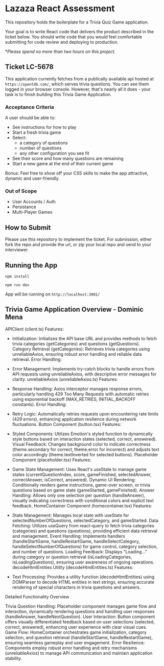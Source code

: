 # Lazaza React Assessment

This repository holds the boilerplate for a Trivia Quiz Game application.

Your goal is to write React code that delivers the product described in the ticket below. You should write code that you would feel comfortable submitting for code review and deploying to production.

**Please spend no more than two hours on this project.*

## Ticket LC-5678

This application currently fetches from a publically available api hosted at `https://opentdb.com/`, which serves trivia questions. You can see them logged in your browser console. However, that's nearly all it does - your task is to finish building this Trivia Game Application.

### Acceptance Criteria

A user should be able to:

- See instructions for how to play
- Start a fresh trivia game
- Select:
  - a category of questions
  - number of questions
  - any other configuration you see fit
- See their score and how many questions are remaining
- Start a new game at the end of their current game

Bonus: Feel free to show off your CSS skills to make the app attractive, dynamic and user-friendly.

### Out of Scope

- User Accounts / Auth
- Persistance
- Multi-Player Games

## How to Submit

Please use this repository to implement the ticket.
For submission, either fork the repo and provide the url, or zip your local repo and send to your interviewer.

## Running the App

`npm install`

`npm run dev`

App will be running on `http://localhost:3001/`


## Trivia Game Application Overview - Dominic Mena

APIClient (client.ts)
Features:

- Initialization: 
Initializes the API base URL and provides methods to fetch trivia categories (getCategories) and questions (getQuestions).
Category Retrieval (getCategories): Retrieves trivia categories using unreliableAxios, ensuring robust error handling and reliable data retrieval.
Error Handling:

- Error Management: 
Implements try-catch blocks to handle errors from API requests using unreliableAxios, with descriptive error messages for clarity.
unreliableAxios (unreliableAxios.ts)
Features:

- Response Handling: Axios interceptor manages response errors, particularly handling 429 Too Many Requests with automatic retries using exponential backoff (MAX_RETRIES, INITIAL_BACKOFF constants).
Error Handling:

- Retry Logic: Automatically retries requests upon encountering rate limits (429 errors), enhancing application resilience during network fluctuations.
Button Component (button.tsx)
Features:

- Styled Components: Utilizes Emotion's styled function to dynamically style buttons based on interaction states (selected, correct, answered).
Visual Feedback: Changes background color to indicate correctness (theme.secondary for correct, theme.error for incorrect) and adjusts text color accordingly (theme.textInverted for selected buttons).
Placeholder Component (placeholder.tsx)
Features:

- Game State Management: Uses React's useState to manage game states (currentQuestionIndex, score, gameFinished, selectedAnswer, correctAnswer, isCorrect, answered).
Dynamic UI Rendering: Conditionally renders game instructions, game-over screen, or trivia questions based on game state (gameStarted, gameFinished).
Answer Handling: Allows only one selection per question (handleAnswer), visually indicating correctness with conditional colors and explicit text feedback.
HomeContainer Component (homecontainer.tsx)
Features:

- State Management: Manages local state with useState for selectedNumberOfQuestions, selectedCategory, and gameStarted.
Data Fetching: Utilizes useQuery from react-query to fetch trivia categories (categories) and questions (questions), providing efficient data retrieval and management.
Event Handling: Implements handlers (handleStartGame, handleRestartGame, handleSelectCategory, handleSelectNumberOfQuestions) for game control, category selection, and number of questions.
Loading Feedback: Displays "Loading..." during category or question retrieval (isLoadingCategories, isLoadingQuestions), ensuring user awareness of ongoing operations.
decodeHtmlEntities Utility (decodeHtmlEntities.ts)
Features:

- Text Processing: Provides a utility function (decodeHtmlEntities) using DOMParser to decode HTML entities in text strings, ensuring accurate rendering of special characters in trivia questions and answers.

Detailed Functionality Overview

Trivia Question Handling: Placeholder component manages game flow and interaction, dynamically rendering questions and handling user responses (handleAnswer, handleNextQuestion).
User Interaction: Button component offers visually differentiated feedback based on user selections (selected, correct, answered), enhancing user experience with clear visual cues.
Game Flow: HomeContainer orchestrates game initialization, category selection, and question retrieval (handleStartGame, handleRestartGame), ensuring seamless gameplay and user engagement.
Error Resilience: Components employ robust error handling and retry mechanisms (unreliableAxios) to manage API communication and maintain application stability.

